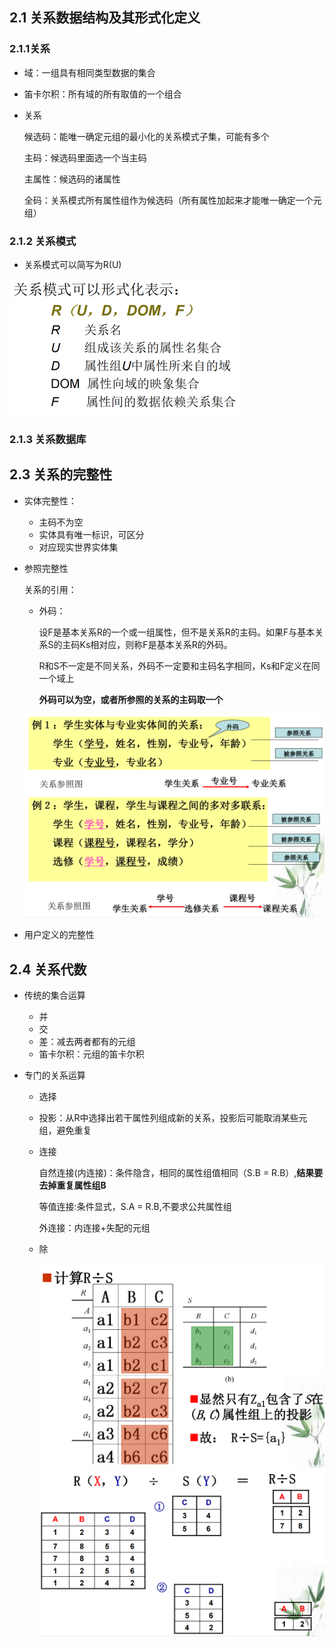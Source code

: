 ## 2.1 关系数据结构及其形式化定义

### 2.1.1关系

* 域：一组具有相同类型数据的集合

* 笛卡尔积：所有域的所有取值的一个组合

* 关系

  候选码：能唯一确定元组的最小化的关系模式子集，可能有多个

  主码：候选码里面选一个当主码

  主属性：候选码的诸属性

  全码：关系模式所有属性组作为候选码（所有属性加起来才能唯一确定一个元组）

### 2.1.2 关系模式

* 关系模式可以简写为R(U)

<img src="笔记图片/image-20220926103657153.png" alt="image-20220926103657153" style="zoom:50%;" />

### 2.1.3 关系数据库



## 2.3 关系的完整性

* 实体完整性：

  * 主码不为空
  * 实体具有唯一标识，可区分
  * 对应现实世界实体集

* 参照完整性

  关系的引用：

  * 外码：

    设F是基本关系R的一个或一组属性，但不是关系R的主码。如果F与基本关系S的主码Ks相对应，则称F是基本关系R的外码。

    R和S不一定是不同关系，外码不一定要和主码名字相同，Ks和F定义在同一个域上

    **外码可以为空，或者所参照的关系的主码取一个**

  <img src="笔记图片/image-20220926111031934.png" alt="image-20220926111031934" style="zoom:67%;" />

* 用户定义的完整性

## 2.4 关系代数

* 传统的集合运算
  * 并
  * 交
  * 差：减去两者都有的元组
  * 笛卡尔积：元组的笛卡尔积
  
* 专门的关系运算
  * 选择
  
  * 投影：从R中选择出若干属性列组成新的关系，投影后可能取消某些元组，避免重复
  
  * 连接
  
    自然连接(内连接)：条件隐含，相同的属性组值相同（S.B = R.B）,**结果要去掉重复属性组B**
  
    等值连接:条件显式，S.A = R.B,不要求公共属性组
  
    外连接：内连接+失配的元组
  
  * 除
  
    <img src="笔记图片/image-20220928154640941.png" alt="image-20220928154640941" style="zoom: 50%;" /><img src="笔记图片/image-20220928154706136.png" alt="image-20220928154706136" style="zoom:50%;" />